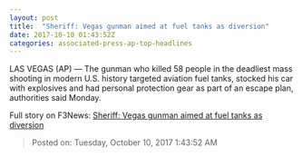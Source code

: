 ```yaml
---
layout: post
title:  "Sheriff: Vegas gunman aimed at fuel tanks as diversion"
date: 2017-10-10 01:43:52Z
categories: associated-press-ap-top-headlines
---
```


LAS VEGAS (AP) — The gunman who killed 58 people in the deadliest mass shooting in modern U.S. history targeted aviation fuel tanks, stocked his car with explosives and had personal protection gear as part of an escape plan, authorities said Monday.


Full story on F3News: [Sheriff: Vegas gunman aimed at fuel tanks as diversion](http://www.f3nws.com/n/2ajzrC)

> Posted on: Tuesday, October 10, 2017 1:43:52 AM
